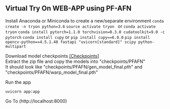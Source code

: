 ## Virtual Try On WEB-APP using PF-AFN

Install Anaconda or Miniconda to create a new/separate environment
```conda create -n tryon python=3.6```
```source activate tryon ``` or ```conda activate tryon```
```conda install pytorch=1.1.0 torchvision=0.3.0 cudatoolkit=9.0 -c pytorch```
```conda install cupy``` or ```pip install cupy==6.0.0```
```pip install opencv-python==4.5.1.48 fastapi "uvicorn[standard]" scipy python-multipart```

Download model checkpoints [[Checkpoints]](https://drive.google.com/file/d/1_a0AiN8Y_d_9TNDhHIcRlERz3zptyYWV/view?usp=sharing)  
Extract the zip file and copy the models into "checkpoints/PFAFN"  
It should look like "checkpoints/PFAFN/gen_model_final.pth" and "checkpoints/PFAFN/warp_model_final.pth"

Run the app
```
uvicorn app:app
```
Go To (http://localhost:8000)

